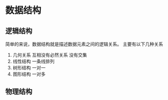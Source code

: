 #  数据结构

## 逻辑结构
简单的来说，数据结构就是描述数据元素之间的逻辑关系。
主要有以下几种关系

1. 几何关系  互相没有必然关系 没有交集
2. 线性结构  一条线排列
3. 树形结构  一对一
4. 图形结构  一对多

## 物理结构
